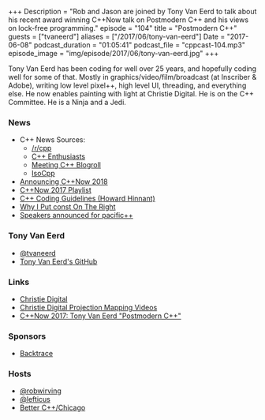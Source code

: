 +++
Description = "Rob and Jason are joined by Tony Van Eerd to talk about his recent award winning C++Now talk on Postmodern C++ and his views on lock-free programming."
episode = "104"
title = "Postmodern C++"
guests = ["tvaneerd"]
aliases = ["/2017/06/tony-van-eerd"]
Date = "2017-06-08"
podcast_duration = "01:05:41"
podcast_file = "cppcast-104.mp3"
episode_image = "img/episode/2017/06/tony-van-eerd.jpg"
+++

Tony Van Eerd has been coding for well over 25 years, and hopefully coding well for some of that. Mostly in graphics/video/film/broadcast (at Inscriber & Adobe), writing low level pixel++, high level UI, threading, and everything else. He now enables painting with light at Christie Digital. He is on the C++ Committee. He is a Ninja and a Jedi. 

### News ###

 - C++ News Sources:
	 - [/r/cpp](https://www.reddit.com/r/cpp/)
	 - [C++ Enthusiasts](https://www.facebook.com/groups/cppEnthusiasts/)
	 - [Meeting C++ Blogroll](http://www.meetingcpp.com/index.php/blogroll.html)
	 - [IsoCpp](https://isocpp.org/)
 - [Announcing C++Now 2018](http://cppnow.org/2018-conference/announcements/2017/05/27/close-of-2017.html)
 - [C++Now 2017 Playlist](https://www.youtube.com/playlist?list=PL_AKIMJc4roXJldxjJGtH8PJb4dY6nN1D)
 - [C++ Coding Guidelines (Howard Hinnant)](https://howardhinnant.github.io/coding_guidelines.html)
 - [Why I Put const On The Right](http://plange.tech/blog/2017-06-03.php)
 - [Speakers announced for pacific++](https://pacificplusplus.com/)

### Tony Van Eerd ###

 - [@tvaneerd](https://twitter.com/tvaneerd)
 - [Tony Van Eerd's GitHub](https://github.com/tvaneerd)

### Links ###

 - [Christie Digital](https://www.christiedigital.com/en-us/projection-mapping)
 - [Christie Digital Projection Mapping Videos](https://www.youtube.com/playlist?list=PL7CBEC9E4CFDB1FD9)
 - [C++Now 2017: Tony Van Eerd "Postmodern C++"](https://www.youtube.com/watch?v=GPP64opjy_Y)

### Sponsors ###

- [Backtrace](https://www.backtrace.io/cppcast)

### Hosts ###

- [@robwirving](https://twitter.com/robwirving)
- [@lefticus](https://twitter.com/lefticus)
- [Better C++/Chicago](https://www.eventbrite.com/e/better-c-chicago-registration-34084060342)
